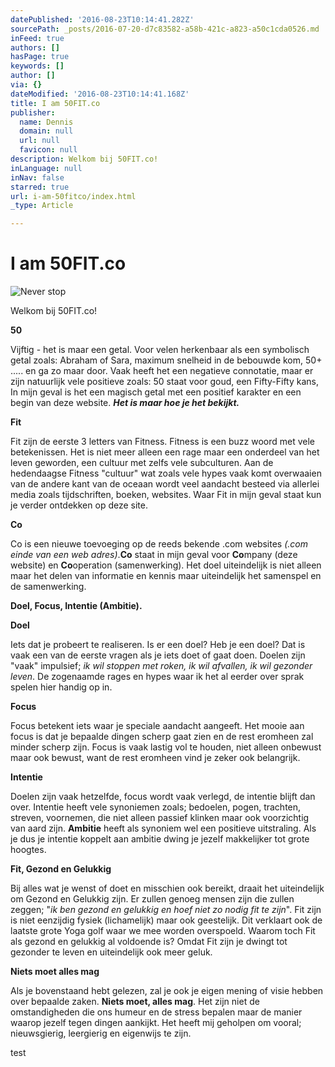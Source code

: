 ```yaml
---
datePublished: '2016-08-23T10:14:41.282Z'
sourcePath: _posts/2016-07-20-d7c83582-a58b-421c-a823-a50c1cda0526.md
inFeed: true
authors: []
hasPage: true
keywords: []
author: []
via: {}
dateModified: '2016-08-23T10:14:41.168Z'
title: I am 50FIT.co
publisher:
  name: Dennis
  domain: null
  url: null
  favicon: null
description: Welkom bij 50FIT.co!
inLanguage: null
inNav: false
starred: true
url: i-am-50fitco/index.html
_type: Article

---
```

# I am 50FIT.co
![Never stop](https://s3-us-west-2.amazonaws.com/the-grid-img/p/8536dfc91ae71dfef0953b124827da8d18a96b67.jpg)

Welkom bij 50FIT.co!

**50**

Vijftig - het is maar een getal. Voor velen herkenbaar als een symbolisch getal zoals: Abraham of Sara, maximum snelheid in de bebouwde kom, 50+ ..... en ga zo maar door. Vaak heeft het een negatieve connotatie, maar er zijn natuurlijk vele positieve zoals: 50 staat voor goud, een Fifty-Fifty kans, In mijn geval is het een magisch getal met een positief karakter en een begin van deze website. _**Het is maar hoe je het bekijkt.**_

**Fit**

Fit zijn de eerste 3 letters van Fitness. Fitness is een buzz woord met vele betekenissen. Het is niet meer alleen een rage maar een onderdeel van het leven geworden, een cultuur met zelfs vele subculturen. Aan de hedendaagse Fitness "cultuur" wat zoals vele hypes vaak komt overwaaien van de andere kant van de oceaan wordt veel aandacht besteed via allerlei media zoals tijdschriften, boeken, websites. Waar Fit in mijn geval staat kun je verder ontdekken op deze site.

**Co**

Co is een nieuwe toevoeging op de reeds bekende .com websites _(.com einde van een web adres)_.**Co** staat in mijn geval voor **Co**mpany (deze website) en **Co**operation (samenwerking). Het doel uiteindelijk is niet alleen maar het delen van informatie en kennis maar uiteindelijk het samenspel en de samenwerking.

**Doel, Focus, Intentie (Ambitie).**

**Doel**

Iets dat je probeert te realiseren. Is er een doel? Heb je een doel? Dat is vaak een van de eerste vragen als je iets doet of gaat doen. Doelen zijn "vaak" impulsief; _ik wil stoppen met roken, ik wil afvallen, ik wil gezonder leven_. De zogenaamde rages en hypes waar ik het al eerder over sprak spelen hier handig op in.

**Focus**

Focus betekent iets waar je speciale aandacht aangeeft. Het mooie aan focus is dat je bepaalde dingen scherp gaat zien en de rest eromheen zal minder scherp zijn. Focus is vaak lastig vol te houden, niet alleen onbewust maar ook bewust, want de rest eromheen vind je zeker ook belangrijk.

**Intentie**

Doelen zijn vaak hetzelfde, focus wordt vaak verlegd, de intentie blijft dan over. Intentie heeft vele synoniemen zoals; bedoelen, pogen, trachten, streven, voornemen, die niet alleen passief klinken maar ook voorzichtig van aard zijn. **Ambitie** heeft als synoniem wel een positieve uitstraling. Als je dus je intentie koppelt aan ambitie dwing je jezelf makkelijker tot grote hoogtes.

**Fit, Gezond en Gelukkig**

Bij alles wat je wenst of doet en misschien ook bereikt, draait het uiteindelijk om Gezond en Gelukkig zijn. Er zullen genoeg mensen zijn die zullen zeggen; "_ik ben gezond en gelukkig en hoef niet zo nodig fit te zijn_". Fit zijn is niet eenzijdig fysiek (lichamelijk) maar ook geestelijk. Dit verklaart ook de laatste grote Yoga golf waar we mee worden overspoeld. Waarom toch Fit als gezond en gelukkig al voldoende is? Omdat Fit zijn je dwingt tot gezonder te leven en uiteindelijk ook meer geluk.

**Niets moet alles mag**

Als je bovenstaand hebt gelezen, zal je ook je eigen mening of visie hebben over bepaalde zaken. **Niets moet, alles mag**. Het zijn niet de omstandigheden die ons humeur en de stress bepalen maar de manier waarop jezelf tegen dingen aankijkt. Het heeft mij geholpen om vooral; nieuwsgierig, leergierig en eigenwijs te zijn.

test